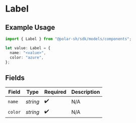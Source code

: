 # Label

## Example Usage

```typescript
import { Label } from "@polar-sh/sdk/models/components";

let value: Label = {
  name: "<value>",
  color: "azure",
};
```

## Fields

| Field              | Type               | Required           | Description        |
| ------------------ | ------------------ | ------------------ | ------------------ |
| `name`             | *string*           | :heavy_check_mark: | N/A                |
| `color`            | *string*           | :heavy_check_mark: | N/A                |